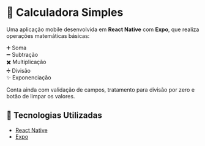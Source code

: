 # 📱 Calculadora Simples  

Uma aplicação mobile desenvolvida em **React Native** com **Expo**, que realiza operações matemáticas básicas:  

➕ Soma  
➖ Subtração  
✖️ Multiplicação  
➗ Divisão  
✨ Exponenciação  

Conta ainda com validação de campos, tratamento para divisão por zero e botão de limpar os valores.  

## 🚀 Tecnologias Utilizadas
- [React Native](https://reactnative.dev/)  
- [Expo](https://expo.dev/)  
